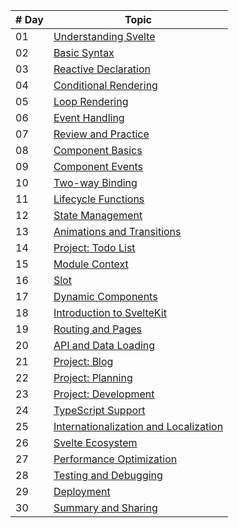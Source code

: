 
|   # Day    |   Topic  |
| -----      |   -----    |
| 01  | [Understanding Svelte]() |
| 02  | [Basic Syntax]() |
| 03  | [Reactive Declaration]() |
| 04  | [Conditional Rendering]() |
| 05  | [Loop Rendering]() |
| 06  | [Event Handling]() |
| 07  | [Review and Practice]() |
| 08  | [Component Basics]() |
| 09  | [Component Events]() |
| 10  | [Two-way Binding]() |
| 11  | [Lifecycle Functions]() |
| 12  | [State Management]() |
| 13  | [Animations and Transitions]() |
| 14  | [Project: Todo List]() |
| 15  | [Module Context]() |
| 16  | [Slot]() |
| 17  | [Dynamic Components]() |
| 18  | [Introduction to SvelteKit]() |
| 19  | [Routing and Pages]() |
| 20  | [API and Data Loading]() |
| 21  | [Project: Blog]() |
| 22  | [Project: Planning]() |
| 23  | [Project: Development]() |
| 24  | [TypeScript Support]() |
| 25  | [Internationalization and Localization]() |
| 26  | [Svelte Ecosystem]() |
| 27  | [Performance Optimization]() |
| 28  | [Testing and Debugging]() |
| 29  | [Deployment]() |
| 30  | [Summary and Sharing]() |
